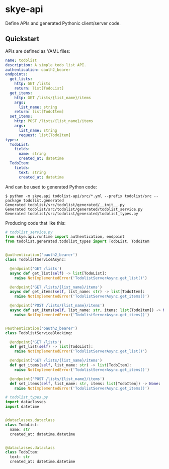# skye-api

Define APIs and generated Pythonic client/server code.

## Quickstart

APIs are defined as YAML files:

```yml
name: todolist
description: A simple todo list API.
authentication: oauth2_bearer
endpoints:
  get_lists:
    http: GET /lists
    return: list[TodoList]
  get_items:
    http: GET /lists/{list_name}/items
    args:
      list_name: string
    return: list[TodoItem]
  set_items:
    http: POST /lists/{list_name}/items
    args:
      list_name: string
      request: list[TodoItem]
types:
  TodoList:
    fields:
      name: string
      created_at: datetime
  TodoItem:
    fields:
      text: string
      created_at: datetime
```

And can be used to generated Python code:

    $ python -m skye.api todolist-api/src/*.yml --prefix todolist/src --package todolist.generated
    Generated todolist/src/todolist/generated/__init__.py
    Generated todolist/src/todolist/generated/todolist_service.py
    Generated todolist/src/todolist/generated/todolist_types.py

Producing code that like this:

```py
# todolist_service.py
from skye.api.runtime import authentication, endpoint
from todolist.generated.todolist_types import TodoList, TodoItem


@authentication('oauth2_bearer')
class TodolistServiceAsync:

  @endpoint('GET /lists')
  async def get_list(self) -> list[TodoList]:
    raise NotImplementedError('TodolistServerAsync.get_list()')

  @endpoint('GET /lists/{list_name}/items')
  async def get_items(self, list_name: str) -> list[TodoItem]:
    raise NotImplementedError('TodolistServerAsync.get_items()')

  @endpoint('POST /lists/{list_name}/items')
  async def set_items(self, list_name: str, items: list[TodoItem]) -> None:
    raise NotImplementedError('TodolistServerAsync.get_items()')


@authentication('oauth2_bearer')
class TodolistServiceBlocking:

  @endpoint('GET /lists')
  def get_list(self) -> list[TodoList]:
    raise NotImplementedError('TodolistServerAsync.get_list()')

  @endpoint('GET /lists/{list_name}/items')
  def get_items(self, list_name: str) -> list[TodoItem]:
    raise NotImplementedError('TodolistServerAsync.get_items()')

  @endpoint('POST /lists/{list_name}/items')
  def set_items(self, list_name: str, items: list[TodoItem]) -> None:
    raise NotImplementedError('TodolistServerAsync.get_items()')
```

```py
# todolist_types.py
import dataclasses
import datetime


@dataclasses.dataclass
class TodoList:
  name: str
  created_at: datetime.datetime


@dataclasses.dataclass
class TodoItem:
  text: str
  created_at: datetime.datetime
```
